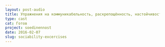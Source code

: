 ```yaml
---
layout: post-audio
title: Упражнения на коммуникабельность, раскрепощённость, настойчивость и уверенность
type: cast
cat: Готов
project: soedinennost
date: 2016-02-07
slug: sociability-excercises
---
```

